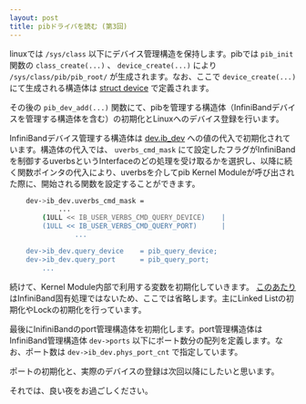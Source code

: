 ```yaml
---
layout: post
title: pibドライバを読む (第3回)
---
```


linuxでは `/sys/class` 以下にデバイス管理構造を保持します。pibでは `pib_init` 関数の `class_create(...)` 、 `device_create(...)` により `/sys/class/pib/pib_root/` が生成されます。なお、ここで `device_create(...)` にて生成される構造体は [struct device](http://lxr.free-electrons.com/source/include/linux/device.h?v=4.8#L709) で定義されます。

その後の `pib_dev_add(...)` 関数にて、pibを管理する構造体（InfiniBandデバイスを管理する構造体を含む）の初期化とLinuxへのデバイス登録を行います。
<!--break-->
InfiniBandデバイス管理する構造体は [dev.ib_dev](https://github.com/xinolinx/pib/blob/master/driver/pib_main.c#L399) への値の代入で初期化されています。構造体の代入では、 `uverbs_cmd_mask` にて設定したフラグがInfiniBandを制御するuverbsというInterfaceのどの処理を受け取るかを選択し、以降に続く関数ポインタの代入により、uverbsを介してpib Kernel Moduleが呼び出された際に、開始される関数を設定することができます。

```bash
	dev->ib_dev.uverbs_cmd_mask	=
	        ...
		(1ULL << IB_USER_VERBS_CMD_QUERY_DEVICE)	|
		(1ULL << IB_USER_VERBS_CMD_QUERY_PORT)		|
                ...

	dev->ib_dev.query_device	= pib_query_device;
	dev->ib_dev.query_port		= pib_query_port;
        ...
```

続けて、Kernel Module内部で利用する変数を初期化していきます。 [このあたり](https://github.com/xinolinx/pib/blob/master/driver/pib_main.c#L550) はInfiniBand固有処理ではないため、ここでは省略します。主にLinked Listの初期化やLockの初期化を行っています。

最後にInifiniBandのport管理構造体を初期化します。port管理構造体はInfiniBand管理構造体 `dev->ports` 以下にポート数分の配列を定義します。なお、ポート数は `dev->ib_dev.phys_port_cnt` で指定しています。

ポートの初期化と、実際のデバイスの登録は次回以降にしたいと思います。

それでは、良い夜をお過ごしください。
